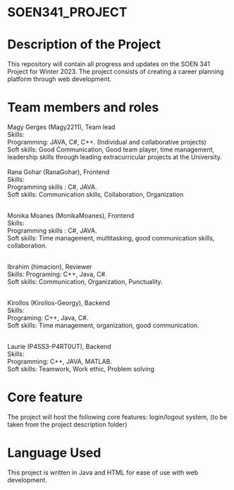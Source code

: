 # SOEN341_PROJECT

# Description of the Project 

This repository will contain all progress and updates on the SOEN 341 Project for Winter 2023. The project consists of creating a career planning platform through 
web development. 

# Team members and roles
Magy Gerges  (Magy2211), Team lead <br />
Skills: <br />
Programming: JAVA, C#, C++. (Individual and collaborative projects)<br />
        Soft skills: Good Communication, Good team player, time management, <br />
        leadership skills through leading extracurricular projects at the University. <br /> <br />
Rana Gohar   (RanaGohar), Frontend <br /> 
Skills: <br />
Programming skills : C#, JAVA. <br /> 
Soft skills: Communication skills, Collaboration, Organization <br /> <br />

Monika Moanes       (MonikaMoanes), Frontend <br />
Skills: <br />
Programming skills : C#, JAVA. <br />
Soft skills: Time management, multitasking, good communication skills, collaboration. <br /> <br />

Ibrahim      (himacion), Reviewer <br />
Skills:
Programing: C++, Java, C#. <br />
Soft skills: Communication, Organization, Punctuality. <br /> <br />

Kirollos     (Kirollos-Georgy), Backend <br />
Skills: <br />
Programing: C++, Java, C#. <br />
Soft skills: Time management, organization, good communication. <br /> <br />

Laurie       (P4SS3-P4RT0UT), Backend <br />
Skills: <br />
Programming: C++, JAVA, MATLAB. <br />
Soft skills: Teamwork, Work ethic, Problem solving

# Core feature 
The project will host the following core features: login/logout system, (to be taken from the project description folder) 

# Language Used 

This project is written in Java and HTML for ease of use with web development.




